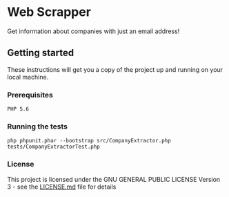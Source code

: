 # Web Scrapper
Get information about companies with just an email address!

## Getting started
These instructions will get you a copy of the project up and running on your local machine.

### Prerequisites
```
PHP 5.6
```
### Running the tests
```
php phpunit.phar --bootstrap src/CompanyExtractor.php tests/CompanyExtractorTest.php
```
### License
This project is licensed under the GNU GENERAL PUBLIC LICENSE Version 3 - see the [LICENSE.md](LICENSE.md) file for details
